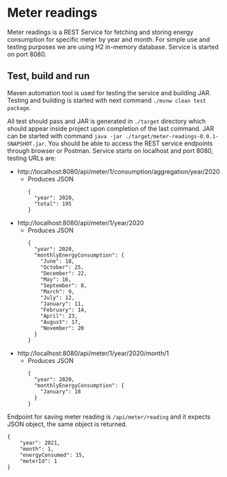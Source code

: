 # Meter readings

Meter readings is a REST Service for fetching and storing energy consumption for specific meter by
year and month. For simple use and testing purposes we are using H2
in-memory database. Service is started on port 8080.

## Test, build and run

Maven automation tool is used for testing the service and building JAR.
Testing and building is started with next command
`./mvnw clean test package`. 

All test should pass and JAR is generated in
`./target` directory which should appear inside project upon completion of
the last command. JAR can be started with command 
`java -jar ./target/meter-readings-0.0.1-SNAPSHOT.jar`. You should be able
to access the REST service endpoints through browser or Postman. Service
starts on localhost and port 8080, testing URLs are:
- http://localhost:8080/api/meter/1/consumption/aggregation/year/2020
  * Produces JSON
    ```
    {
      "year": 2020,
      "total": 195
    }
    ```
- http://localhost:8080/api/meter/1/year/2020 
  * Produces JSON
    ```
    {
      "year": 2020,
      "monthlyEnergyConsumption": {
        "June": 18,
        "October": 25,
        "December": 22,
        "May": 16,
        "September": 8,
        "March": 9,
        "July": 12,
        "January": 11,
        "February": 14,
        "April": 23,
        "August": 17,
        "November": 20
      }
    }
    ```
- http://localhost:8080/api/meter/1/year/2020/month/1
  * Produces JSON
    ```
    {
      "year": 2020,
      "monthlyEnergyConsumption": {
        "January": 18
      }
    }
    ```

Endpoint for saving meter reading is `/api/meter/reading` and it expects
JSON object, the same object is returned.
```
{
    "year": 2021,
    "month": 1,
    "energyConsumed": 15,
    "meterId": 1
}
```

